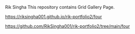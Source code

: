 Rik Singha 
This repository contains  Grid Gallery Page.

https://riksingha001.github.io/rik-portfolio2/four


https://github.com/RikSingha001/rik-portfolio2/tree/main/four
